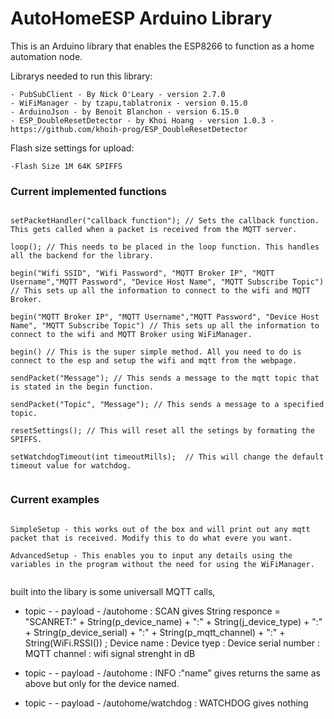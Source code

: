 # AutoHomeESP Arduino Library
This is an Arduino library that enables the ESP8266 to function as a home automation node.

Librarys needed to run this library:

	- PubSubClient - By Nick O'Leary - version 2.7.0
	- WiFiManager - by tzapu,tablatronix - version 0.15.0
	- ArduinoJson - by Benoit Blanchon - version 6.15.0
	- ESP_DoubleResetDetector - by Khoi Hoang - version 1.0.3 - https://github.com/khoih-prog/ESP_DoubleResetDetector
	
Flash size settings for upload:

	-Flash Size 1M 64K SPIFFS

### Current implemented functions

```

setPacketHandler("callback function"); // Sets the callback function. This gets called when a packet is received from the MQTT server.

loop(); // This needs to be placed in the loop function. This handles all the backend for the library.

begin("Wifi SSID", "Wifi Password", "MQTT Broker IP", "MQTT Username","MQTT Password", "Device Host Name", "MQTT Subscribe Topic") // This sets up all the information to connect to the wifi and MQTT Broker.

begin("MQTT Broker IP", "MQTT Username","MQTT Password", "Device Host Name", "MQTT Subscribe Topic") // This sets up all the information to connect to the wifi and MQTT Broker using WiFiManager.

begin() // This is the super simple method. All you need to do is connect to the esp and setup the wifi and mqtt from the webpage.

sendPacket("Message"); // This sends a message to the mqtt topic that is stated in the begin function.

sendPacket("Topic", "Message"); // This sends a message to a specified topic.

resetSettings(); // This will reset all the setings by formating the SPIFFS.

setWatchdogTimeout(int timeoutMills);  // This will change the default timeout value for watchdog.


```

### Current examples

```

SimpleSetup - this works out of the box and will print out any mqtt packet that is received. Modify this to do what evere you want.

AdvancedSetup - This enables you to input any details using the variables in the program without the need for using the WiFiManager. 


```

built into the libary is some universall MQTT calls, 
- topic - - payload - 
/autohome : SCAN 
	gives
		String responce = "SCANRET:" + String(p_device_name) + ":" + String(j_device_type) + ":" + String(p_device_serial) + ":" + String(p_mqtt_channel) + ":" + String(WiFi.RSSI()) ;
		Device name : Device tyep : Device serial number : MQTT channel : wifi signal strenght in dB

- topic - - payload -
/autohome : INFO :"name"
	gives
		returns the same as above but only for the device named.
- topic - - payload -
/autohome/watchdog : WATCHDOG
	gives
		nothing
